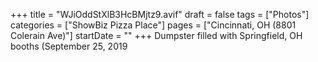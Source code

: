 +++
title = "WJiOddStXlB3HcBMjtz9.avif"
draft = false
tags = ["Photos"]
categories = ["ShowBiz Pizza Place"]
pages = ["Cincinnati, OH (8801 Colerain Ave)"]
startDate = ""
+++
Dumpster filled with Springfield, OH booths (September 25, 2019

